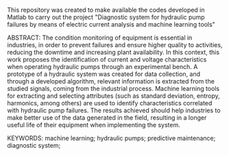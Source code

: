 This repository was created to make available the codes developed in Matlab to carry out the project "Diagnostic system for hydraulic pump failures by means of electric current analysis and machine learning tools"

ABSTRACT: The condition monitoring of equipment is essential in industries, in order to prevent failures and ensure higher quality to activities, reducing the downtime and increasing plant availability. In this context, this work proposes the identification of current and voltage characteristics when operating hydraulic pumps through an experimental bench. A prototype of a hydraulic system was created for data collection, and through a developed algorithm, relevant information is extracted from the studied signals, coming from the industrial process. Machine learning tools for extracting and selecting attributes (such as standard deviation, entropy, harmonics, among others) are used to identify characteristics correlated with hydraulic pump failures. The results achieved should help industries to make better use of the data generated in the field, resulting in a longer useful life of their equipment when implementing the system.

KEYWORDS: machine learning; hydraulic pumps; predictive maintenance; diagnostic system;
